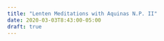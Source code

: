 ```yaml
---
title: "Lenten Meditations with Aquinas N.P. II"
date: 2020-03-03T8:43:00-05:00 
draft: true
---
```

